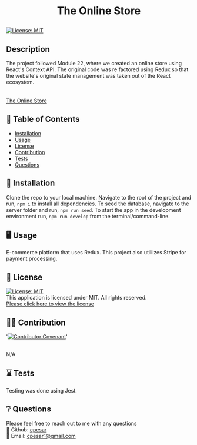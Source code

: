 # <p align="center"> The Online Store </p>
  
  [![License: MIT](https://img.shields.io/badge/License-MIT-yellow.svg)](https://opensource.org/licenses/MIT) 
  <br />

  ## Description
  The project followed Module 22, where we created an online store using React's Context API. The original code was re factored using Redux so that the website's original state management was taken out of the React ecosystem.
  <br />
  <br />
  <br />
  [The Online Store](https://the-online-store.herokuapp.com/)
  
  
  

  ## :open_book: Table of Contents
  * [Installation](#installation)
  * [Usage](#usage)
  * [License](#license)
  * [Contribution](#contribution)
  * [Tests](#tests)
  * [Questions](#questions)

  

  ## :wrench: Installation
  <a name="installation">Clone the repo to your local machine. Navigate to the root of the project and run, ``npm i`` to install all dependencies. To seed the database, navigate to the server folder and run, ``npm run seed``. To start the app in the development environment run, ``npm run develop`` from the terminal/command-line. </a>
  <br />
  


  ## :desktop_computer: Usage
  <a name="usage">E-commerce platform that uses Redux. This project also utiliizes Stripe for payment processing.</a>
  <br />
  
  

  ## :scroll: License 
  <a name="license">[![License: MIT](https://img.shields.io/badge/License-MIT-yellow.svg)](https://opensource.org/licenses/MIT)</a>
  <br />This application is licensed under MIT. All rights reserved.<br />[Please click here to view the license](https://opensource.org/licenses/MIT)


  ## :weight_lifting_man: Contribution
  '[![Contributor Covenant](https://img.shields.io/badge/Contributor%20Covenant-2.0-4baaaa.svg)](code_of_conduct.md)'

  <br /><a name="contribution">N/A</a>
  

  ## :hourglass: Tests
  <a name="tests">Testing was done using Jest.</a>
  

  ## :grey_question: Questions
  Please feel free to reach out to me with any questions<br />
  :wave: Github: <a name = "questions">[cpesar](https://github.com/cpesar)</a>
  <br />
  :postbox: Email: <a name = "questions">cpesar1@gmail.com</a>
  

  

